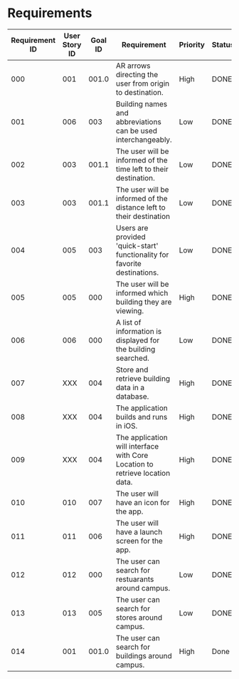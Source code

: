 # Requirements

| Requirement ID | User Story ID | Goal ID | Requirement | Priority | Status |
|-|-|-|-|-|-|
| 000 | 001 | 001.0 | AR arrows directing the user from origin to destination. | High | DONE |
| 001 | 006 | 003 | Building names and abbreviations can be used interchangeably. | Low | DONE |
| 002 | 003 | 001.1 | The user will be informed of the time left to their destination. | Low | DONE |
| 003 | 003 | 001.1 | The user will be informed of the distance left to their destination | Low | DONE |
| 004 | 005 | 003 | Users are provided 'quick-start' functionality for favorite destinations. | Low | DONE |
| 005 | 005 | 000 | The user will be informed which building they are viewing. | High | DONE |
| 006 | 006 | 000 | A list of information is displayed for the building searched. | Low | DONE |
| 007 | XXX | 004 | Store and retrieve building data in a database. | High | DONE|
| 008 | XXX | 004 | The application builds and runs in iOS. | High | DONE |
| 009 | XXX | 004 | The application will interface with Core Location to retrieve location data. | High | DONE |
| 010 | 010 | 007 | The user will have an icon for the app. | High | DONE |
| 011 | 011 | 006 | The user will have a launch screen for the app. | High | DONE |
| 012 | 012 | 000 | The user can search for restuarants around campus. | Low | DONE |
| 013 | 013 | 005 | The user can search for stores around campus. | Low | DONE |
| 014 | 001 | 001.0 | The user can search for buildings around campus. | High | Done |
